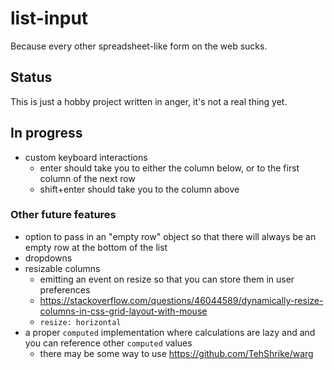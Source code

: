 # list-input

Because every other spreadsheet-like form on the web sucks.

## Status

This is just a hobby project written in anger, it's not a real thing yet.

## In progress

- custom keyboard interactions
	- enter should take you to either the column below, or to the first column of the next row
	- shift+enter should take you to the column above

### Other future features

- option to pass in an "empty row" object so that there will always be an empty row at the bottom of the list
- dropdowns
- resizable columns
	- emitting an event on resize so that you can store them in user preferences
	- https://stackoverflow.com/questions/46044589/dynamically-resize-columns-in-css-grid-layout-with-mouse
	- `resize: horizontal`
- a proper `computed` implementation where calculations are lazy and and you can reference other `computed` values
	- there may be some way to use https://github.com/TehShrike/warg
